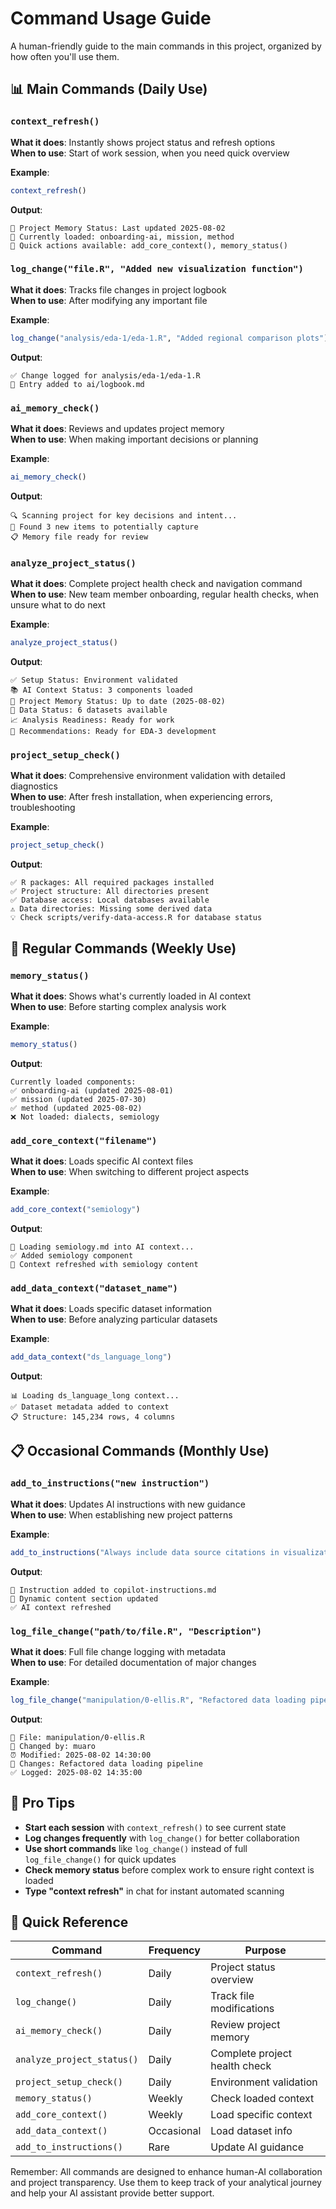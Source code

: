# Command Usage Guide

A human-friendly guide to the main commands in this project, organized by how often you'll use them.

## 📊 Main Commands (Daily Use)

### `context_refresh()`
**What it does**: Instantly shows project status and refresh options  
**When to use**: Start of work session, when you need quick overview  

**Example**:
```r
context_refresh()
```
**Output**:
```
🧠 Project Memory Status: Last updated 2025-08-02
📁 Currently loaded: onboarding-ai, mission, method
🔄 Quick actions available: add_core_context(), memory_status()
```

### `log_change("file.R", "Added new visualization function")`
**What it does**: Tracks file changes in project logbook  
**When to use**: After modifying any important file  

**Example**:
```r
log_change("analysis/eda-1/eda-1.R", "Added regional comparison plots")
```
**Output**:
```
✅ Change logged for analysis/eda-1/eda-1.R
📝 Entry added to ai/logbook.md
```

### `ai_memory_check()`
**What it does**: Reviews and updates project memory  
**When to use**: When making important decisions or planning  

**Example**:
```r
ai_memory_check()
```
**Output**:
```
🔍 Scanning project for key decisions and intent...
💭 Found 3 new items to potentially capture
📋 Memory file ready for review
```

### `analyze_project_status()`
**What it does**: Complete project health check and navigation command  
**When to use**: New team member onboarding, regular health checks, when unsure what to do next  

**Example**:
```r
analyze_project_status()
```
**Output**:
```
✅ Setup Status: Environment validated
📚 AI Context Status: 3 components loaded
🧠 Project Memory Status: Up to date (2025-08-02)
💾 Data Status: 6 datasets available
📈 Analysis Readiness: Ready for work
🎯 Recommendations: Ready for EDA-3 development
```

### `project_setup_check()`
**What it does**: Comprehensive environment validation with detailed diagnostics  
**When to use**: After fresh installation, when experiencing errors, troubleshooting  

**Example**:
```r
project_setup_check()
```
**Output**:
```
✅ R packages: All required packages installed
✅ Project structure: All directories present
✅ Database access: Local databases available
⚠️ Data directories: Missing some derived data
💡 Check scripts/verify-data-access.R for database status
```

## 🔧 Regular Commands (Weekly Use)

### `memory_status()`
**What it does**: Shows what's currently loaded in AI context  
**When to use**: Before starting complex analysis work  

**Example**:
```r
memory_status()
```
**Output**:
```
Currently loaded components:
✅ onboarding-ai (updated 2025-08-01)
✅ mission (updated 2025-07-30)  
✅ method (updated 2025-08-02)
❌ Not loaded: dialects, semiology
```

### `add_core_context("filename")`
**What it does**: Loads specific AI context files  
**When to use**: When switching to different project aspects  

**Example**:
```r
add_core_context("semiology")
```
**Output**:
```
📂 Loading semiology.md into AI context...
✅ Added semiology component
🧠 Context refreshed with semiology content
```

### `add_data_context("dataset_name")`
**What it does**: Loads specific dataset information  
**When to use**: Before analyzing particular datasets  

**Example**:
```r
add_data_context("ds_language_long")
```
**Output**:
```
📊 Loading ds_language_long context...
✅ Dataset metadata added to context
📋 Structure: 145,234 rows, 4 columns
```

## 📋 Occasional Commands (Monthly Use)

### `add_to_instructions("new instruction")`
**What it does**: Updates AI instructions with new guidance  
**When to use**: When establishing new project patterns  

**Example**:
```r
add_to_instructions("Always include data source citations in visualizations")
```
**Output**:
```
📝 Instruction added to copilot-instructions.md
🔄 Dynamic content section updated
✅ AI context refreshed
```

### `log_file_change("path/to/file.R", "Description")`
**What it does**: Full file change logging with metadata  
**When to use**: For detailed documentation of major changes  

**Example**:
```r
log_file_change("manipulation/0-ellis.R", "Refactored data loading pipeline")
```
**Output**:
```
📁 File: manipulation/0-ellis.R
👤 Changed by: muaro
⏰ Modified: 2025-08-02 14:30:00
📝 Changes: Refactored data loading pipeline
✅ Logged: 2025-08-02 14:35:00
```

## 🎯 Pro Tips

- **Start each session** with `context_refresh()` to see current state
- **Log changes frequently** with `log_change()` for better collaboration
- **Use short commands** like `log_change()` instead of full `log_file_change()` for quick updates
- **Check memory status** before complex work to ensure right context is loaded
- **Type "context refresh"** in chat for instant automated scanning

## 📖 Quick Reference

| Command | Frequency | Purpose |
|---------|-----------|---------|
| `context_refresh()` | Daily | Project status overview |
| `log_change()` | Daily | Track file modifications |
| `ai_memory_check()` | Daily | Review project memory |
| `analyze_project_status()` | Daily | Complete project health check |
| `project_setup_check()` | Daily | Environment validation |
| `memory_status()` | Weekly | Check loaded context |
| `add_core_context()` | Weekly | Load specific context |
| `add_data_context()` | Occasional | Load dataset info |
| `add_to_instructions()` | Rare | Update AI guidance |

Remember: All commands are designed to enhance human-AI collaboration and project transparency. Use them to keep track of your analytical journey and help your AI assistant provide better support.
